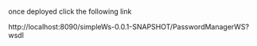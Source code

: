 once deployed click the following link 

http://localhost:8090/simpleWs-0.0.1-SNAPSHOT/PasswordManagerWS?wsdl
